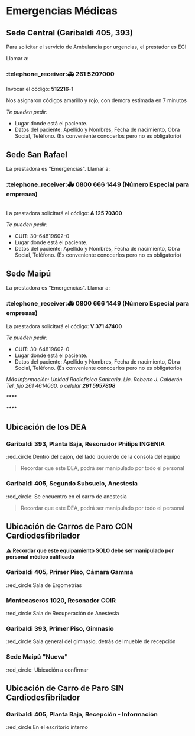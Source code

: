 # Emergencias Médicas

## Sede Central (Garibaldi 405, 393)

Para solicitar el servicio de Ambulancia por urgencias, el prestador es ECI

Llamar a:

### :telephone\_receiver::ambulance: 261 5207000&#x20;



Invocar el código: **512216-1**

Nos asignaron códigos amarillo y rojo, con demora estimada en 7 minutos

_Te pueden pedir:_&#x20;

* Lugar donde está el paciente.&#x20;
* Datos del paciente: Apellido y Nombres, Fecha de nacimiento, Obra Social, Teléfono. (Es conveniente conocerlos pero no es obligatorio)

## Sede San Rafael

La prestadora es "Emergencias". Llamar a:

### :telephone\_receiver::ambulance: 0800 666 1449 (Número Especial para empresas)&#x20;

\
La prestadora solicitará el código: **A 125 70300**

_Te pueden pedir:_&#x20;

* CUIT: 30-64819602-0&#x20;
* Lugar donde está el paciente.&#x20;
* Datos del paciente: Apellido y Nombres, Fecha de nacimiento, Obra Social, Teléfono. (Es conveniente conocerlos pero no es obligatorio)

## Sede Maipú

La prestadora es "Emergencias". Llamar a:

### :telephone\_receiver::ambulance: 0800 666 1449 (Número Especial para empresas)



La prestadora solicitará el código: **V 371 47400**

_Te pueden pedir:_&#x20;

* CUIT: 30-64819602-0&#x20;
* Lugar donde está el paciente.&#x20;
* Datos del paciente: Apellido y Nombres, Fecha de nacimiento, Obra Social, Teléfono. (Es conveniente conocerlos pero no es obligatorio)

_Más Información: Unidad Radiofísica Sanitaria. Lic. Roberto J. Calderón Tel. fijo 261 4614060, o celular **261 5957808**_

_****_

_****_

## Ubicación de los DEA

### Garibaldi 393, Planta Baja, Resonador Philips INGENIA

&#x20;:red\_circle:Dentro del cajón, del lado izquierdo de la consola del equipo

> Recordar que este DEA, podrá ser manipulado por todo el personal

### Garibaldi 405, Segundo Subsuelo, Anestesia

&#x20;:red\_circle: Se encuentro en el carro de anestesia

> Recordar que este DEA, podrá ser manipulado por todo el personal



## Ubicación de Carros de Paro CON Cardiodesfibrilador

#### :warning: Recordar que este equipamiento SOLO debe ser manipulado por personal médico calificado

### Garibaldi 405, Primer Piso, Cámara Gamma

&#x20;:red\_circle:Sala de Ergometrías

### Montecaseros 1020, Resonador COIR

&#x20;:red\_circle:Sala de Recuperación de Anestesia

### Garibaldi 393, Primer Piso, Gimnasio

&#x20;:red\_circle:Sala general del gimnasio, detrás del mueble de recepción

### Sede Maipú "Nueva"

&#x20;:red\_circle: Ubicación a confirmar





## Ubicación de Carro de Paro SIN Cardiodesfibrilador

### Garibaldi 405, Planta Baja, Recepción - Información

&#x20;:red\_circle:En el escritorio interno
